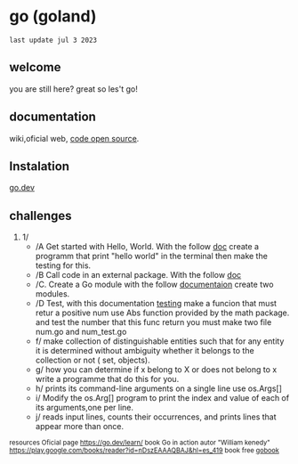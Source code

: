 # go (goland) 
`last update jul 3 2023`
## welcome
you are still here? great so les't go!

## documentation
wiki,oficial web, <a href="https://cs.opensource.google/go/go">code open source</a>.
## Instalation 
<a href="https://go.dev/dl/">go.dev</a>
## challenges
1. 1/
   - /A  Get started with Hello, World. With the follow <a href="https://go.dev/doc/tutorial/getting-started#code">doc</a> create a programm that print "hello world" in the terminal then make the testing for this.
   - /B  Call code in an external package. With the follow <a href="https://go.dev/doc/tutorial/getting-started#code">doc</a>
   - /C. Create a Go module with the follow <a href="https://go.dev/doc/tutorial/create-module">documentaion</a> create two modules.
   - /D Test, with this documentation <a href="https://pkg.go.dev/testing#hdr-Examples">testing</a> make a funcion that must retur a positive num use Abs function provided by the math package. and test the number that this func return you must make two file num.go and num_test.go
   - f/ make collection of distinguishable entities such that for any entity it is determined without ambiguity whether it belongs to the collection or not ( set, objects).
   - g/ how you can determine if x belong to X or does not belong to x write a programme that do this for you.
   - h/ prints its command-line arguments on a single line use os.Args[]
   - i/ Modify the os.Arg[] program to print the index and value of each of its arguments,one per line.
   - j/ reads input lines, counts their occurrences, and prints lines that appear more than once.




<sub> resources
Oficial page
 https://go.dev/learn/
book 
Go in action autor "William kenedy"
https://play.google.com/books/reader?id=nDszEAAAQBAJ&hl=es_419
book free
<a href="./bookFree/gobook.png">gobook</a>
</sub>
